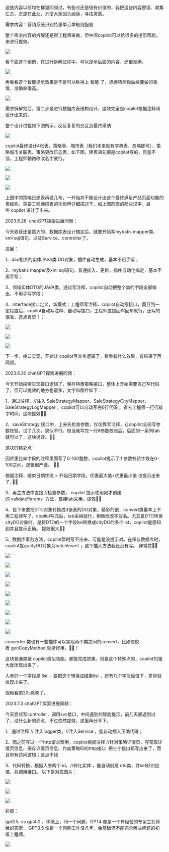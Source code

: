 这些内容以前均在群里同频过，有些点还是很有价值的，我把这些内容整理、收集汇总，沉淀在此处，方便大家回头阅读，寻找灵感。

需求内容：营销系统识别特惠单订单规则配置



整个需求内容的拆解还是得工程师来做，但中间copilot可以给很多的提示帮助，来进行提效。

![](https://alidocs.oss-cn-zhangjiakou.aliyuncs.com/res/8K4nyaY9WjJPnLbj/img/5f5b8824-185e-41ce-a68c-760eeb5dbb0c.png)

看下面这个案例，在进行拆解过程中，可以提示后面的内容，还很准确。

![](https://alidocs.oss-cn-zhangjiakou.aliyuncs.com/res/8K4nyaY9WjJPnLbj/img/72a7c7bb-788e-42c2-8a41-2a94d3eecb94.png)

再看看这个智能提示效果是不是可以称得上 智能 了，琢磨猜测你后续要做的事情，准确率很高。

![](https://alidocs.oss-cn-zhangjiakou.aliyuncs.com/res/8K4nyaY9WjJPnLbj/img/5026b1e0-4779-4f09-a1c3-c35b5bffebe5.png)

需求拆解完后，第二步是进行数据库表结构设计，这块完全是copilot根据注释词设计出来的。

整个设计过程如下图所示，反反复复的交互到最终采纳

![](https://alidocs.oss-cn-zhangjiakou.aliyuncs.com/res/8K4nyaY9WjJPnLbj/img/59c75dcb-9500-4555-a429-2767f5c06965.png)

copilot最终设计4张表，策略表、城市表（我们本来就有字典表，忽略即可）、策略城市关联表、策略更改日志表，如下图，建表语句都是copilot写的，质量不错，工程师稍微改改名字就行。

![](https://alidocs.oss-cn-zhangjiakou.aliyuncs.com/res/8K4nyaY9WjJPnLbj/img/8e712fae-ffb3-414e-ac36-5fc792c7027c.png)

![](https://alidocs.oss-cn-zhangjiakou.aliyuncs.com/res/8K4nyaY9WjJPnLbj/img/8c809a4f-5860-48d8-a1cf-dc17fa5210a6.png)

![](https://alidocs.oss-cn-zhangjiakou.aliyuncs.com/res/8K4nyaY9WjJPnLbj/img/6cb72379-df90-4da3-ae46-d096478cf26f.png)

上图中的策略日志表再说几句，一开始并不能设计出这个最终满足产品页面功能的表结构，需要工程师把表的功能再详细描述下，如上图前面的那些汉字，最终 copilot 设计了出来。

2023.6.28  chatGPT探索进展同频：

今天收获还是蛮大的，数据库表设计搞定后，就要开始写mybatis mapper类、xml sql语句、以及Service、controller了。

进展：

1、dao相关的实体JAVA类 DO对象，插件自动生成，基本不用手写；

2、mybatis mapper及xml sql语句，普通插入、更新，插件自动化搞定，基本不用手写；

3、领域实体DTO的JAVA类，通过写注释，copilot自动把整个类的字段全部输出，不用手写字段；

4、interface接口定义，新模式：工程师写注释，copilot自动写接口，而且到一定程度后，copilot自动写注释、自动写接口，工程师直接回车回车就行，还写的很准，这点真赞！；

![](https://alidocs.oss-cn-zhangjiakou.aliyuncs.com/res/8K4nyaY9WjJPnLbj/img/3ba87b20-ff01-44fc-9aa3-500f6a52aad1.jpg)

![](https://alidocs.oss-cn-zhangjiakou.aliyuncs.com/res/8K4nyaY9WjJPnLbj/img/50a1b337-df4b-4a57-ac21-bd03156a2103.jpg)

![](https://alidocs.oss-cn-zhangjiakou.aliyuncs.com/res/8K4nyaY9WjJPnLbj/img/5aee83c9-eb8c-4eb5-847d-448b1b43b506.jpg)

下一步，接口实现，开始让 copilot写业务逻辑了，看看有什么效果，有结果了再同频。

2023.6.30 chatGPT探索进展同频：

今天开始探索实现接口逻辑了，保存特惠策略接口，整体上开始需要自己写代码了，但可以提效的地方也蛮多，文字和图片如下：

1、通过注释，//注入 SaleStrategyMapper、SaleStrategyCityMapper、SaleStrategyLogMapper ，copilot可以自动写完6行代码； 省去工程师一行行敲字时间，这块提效👍🏻

2、saveStrategy 接口中，上来先检查参数，仅仅靠写注释，让copilot全部写参数校验，试了几次，貌似不行。但当我写完一行if参数校验后，后面的一系列tab就可以了，这块提效。👍🏻

这块的精彩点：

因优惠比率字段的注释里面写了0-100整数，copilot提示了if 参数校验字段在0-100之间，逻辑很严谨。 👍🏻

根据注释，结束日期字段 > 开始日期字段，优惠最大值>优惠最小值 也提示出来了, 👍🏻

3、再主方法中直接 //检查参数， copilot 提示使用刚才创建的 validateParams  方法，直接tab采用。提效👍🏻

4、接下来要把DTO对象转换成3张表的DO对象，精彩的很，convert类基本上不用工程师写了，copilot写完后，tab采纳就行，稍微改改字段名。尤其是DTO转换cityDO对象时，是将DTO的一个字段list<cityID>转换成cityDO的多个list，copilot能感知到并且提示正确。 提效很大👍🏻

5、数据库事务方法，copilot暂时写不出来，可能是没提示对。在保存数据库时，copilot提示cityDO对象为batchInsert ，这个插入方法我还没有写。 非常赞👍🏻

![](https://alidocs.oss-cn-zhangjiakou.aliyuncs.com/res/8K4nyaY9WjJPnLbj/img/6a19c1cb-adf9-43a8-b60b-abdcbc401095.png)

![](https://alidocs.oss-cn-zhangjiakou.aliyuncs.com/res/8K4nyaY9WjJPnLbj/img/97ad3697-7c1c-4a43-9c91-1496255fe2ae.png)

![](https://alidocs.oss-cn-zhangjiakou.aliyuncs.com/res/8K4nyaY9WjJPnLbj/img/578a8155-bb63-40db-b081-e9ce18f0c656.png)

![](https://alidocs.oss-cn-zhangjiakou.aliyuncs.com/res/8K4nyaY9WjJPnLbj/img/3817e7af-64f7-4a20-88c4-9d0cf5b47747.png)

![](https://alidocs.oss-cn-zhangjiakou.aliyuncs.com/res/8K4nyaY9WjJPnLbj/img/abd5c2bd-09fa-44c9-930c-76e2f6e33020.png)

![](https://alidocs.oss-cn-zhangjiakou.aliyuncs.com/res/8K4nyaY9WjJPnLbj/img/6a0bbada-2437-4682-acb4-23bd68937905.png)

![](https://alidocs.oss-cn-zhangjiakou.aliyuncs.com/res/8K4nyaY9WjJPnLbj/img/a504f1f8-b0dd-40ad-9d5a-6cc04e56be96.png)

![](https://alidocs.oss-cn-zhangjiakou.aliyuncs.com/res/8K4nyaY9WjJPnLbj/img/3467b8cc-7a62-42bb-8b44-911a8c150b94.jpg)

![](https://alidocs.oss-cn-zhangjiakou.aliyuncs.com/res/8K4nyaY9WjJPnLbj/img/a27770b1-1956-4838-a1d0-6829b19c7314.png)

converter 类也有一些插件可以实现两个类之间的convert，比如佼佼者 genCopyMethod 就挺好用，👍🏻！

这块普通类跟 copilot类似功能，都能完成效果。但是这个特殊点的，copilot的强大就体现出来了，

入参的一个字段是 list<integer> ，要把这个转换成结果list ，还有几个字段赋值下，差异就体现出来了。

视频看前20s就够了。

2023.7.3 chatGPT探索进展同频：

今天尝试写controller，调用svc接口，中间遇到的智能提示，前几天都遇到过了，没什么新的亮点，不过依然提效，这里再分享下。

1、通过注释 // 注入logger类，//注入Service ，能自动插入正确代码； 

2、因之前写过一个http请求案例，copilot根据注释 //针对策略详情页，写获取详情页信息、保存详情页信息、作废策略ID的http接口  把三个接口都写出来了，而且带有访问逻辑；这点不错

3、代码转换，根据入参两个 id，//转化实体 ，能自动创建 dto类，并set好对应值，并调用接口。 以下是对应图片：

![](https://alidocs.oss-cn-zhangjiakou.aliyuncs.com/res/8K4nyaY9WjJPnLbj/img/2e24e7cb-dca3-408d-95b7-b65f8ab59134.png)

![](https://alidocs.oss-cn-zhangjiakou.aliyuncs.com/res/8K4nyaY9WjJPnLbj/img/bb505657-88e6-4c41-b555-1fc40cba817e.jpg)

![](https://alidocs.oss-cn-zhangjiakou.aliyuncs.com/res/8K4nyaY9WjJPnLbj/img/2fe43b5f-a2fa-4fba-bb6d-b232635d41b5.jpg)

彩蛋：

gpt3.5  vs gpt4.0 ，体感上，同一个问题，GPT4 像是一个有经验的专家工程师给的答案， GPT3.5 像是一个刚刚工作没几年，会基础但不能完全解决问题的初级工程师。

![](https://alidocs.oss-cn-zhangjiakou.aliyuncs.com/res/8K4nyaY9WjJPnLbj/img/14748633-1016-493b-b447-1323d5e35565.png)